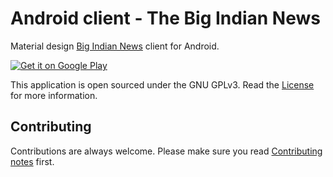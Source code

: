 Android client - The Big Indian News
====================================

Material design [Big Indian News](https://thebigindian.news/) client for Android.

[![Get it on Google Play](http://sulata.mobi/wp-content/uploads/2015/04/Google-Play-Badge-250x851.png)](https://play.google.com/store/apps/details?id=com.enamakel.thebigindiannews&referrer=utm_source%3Dgithub)

This application is open sourced under the GNU GPLv3. Read the [License](LICENSE.md) for more information.

Contributing
------------
Contributions are always welcome. Please make sure you read [Contributing notes](CONTRIBUTING.md) first.